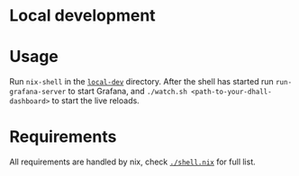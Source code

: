 # Local development

# Usage

Run `nix-shell` in the [`local-dev`](./local-dev) directory. After the shell has started run `run-grafana-server` to start Grafana, and `./watch.sh <path-to-your-dhall-dashboard>` to start the live reloads.

# Requirements

All requirements are handled by nix, check [`./shell.nix`](./shell.nix) for full list.